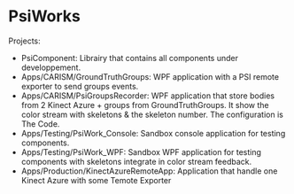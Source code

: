 # PsiWorks
Projects:
- PsiComponent: Librairy that contains all components under developpement.
- Apps/CARISM/GroundTruthGroups: WPF application with a PSI remote exporter to send groups events.
- Apps/CARISM/PsiGroupsRecorder: WPF application that store bodies from 2 Kinect Azure + groups from GroundTruthGroups. It show the color stream with skeletons & the skeleton number.
                      The configuration is The Code.
- Apps/Testing/PsiWork_Console: Sandbox console application for testing components.
- Apps/Testing/PsiWork_WPF: Sandbox WPF application for testing components with skeletons integrate in color stream feedback.
- Apps/Production/KinectAzureRemoteApp: Application that handle one Kinect Azure with some Temote Exporter
